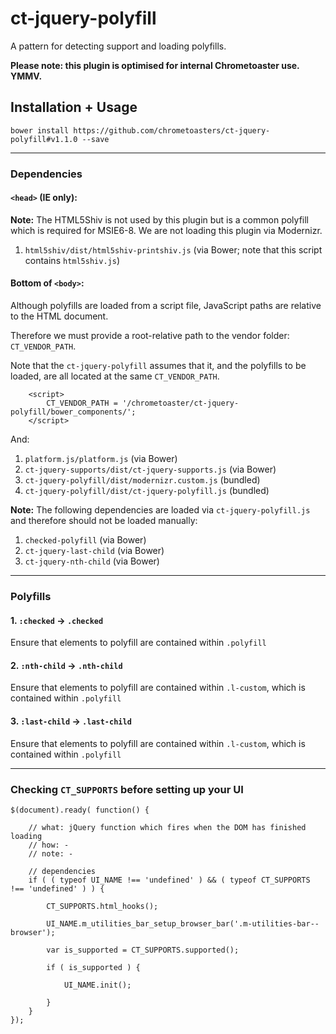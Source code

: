 ct-jquery-polyfill
==================

A pattern for detecting support and loading polyfills.

__Please note: this plugin is optimised for internal Chrometoaster use. YMMV.__

## Installation + Usage

    bower install https://github.com/chrometoasters/ct-jquery-polyfill#v1.1.0 --save

---

### Dependencies

#### `<head>` (IE only):

**Note:** The HTML5Shiv is not used by this plugin but is a common polyfill which is required for MSIE6-8. We are not loading this plugin via Modernizr.

1. `html5shiv/dist/html5shiv-printshiv.js` (via Bower; note that this script contains `html5shiv.js`)

#### Bottom of `<body>`:

Although polyfills are loaded from a script file, JavaScript paths are relative to the HTML document.

Therefore we must provide a root-relative path to the vendor folder: `CT_VENDOR_PATH`.

Note that the `ct-jquery-polyfill` assumes that it, and the polyfills to be loaded, are all located at the same `CT_VENDOR_PATH`.

        <script>
            CT_VENDOR_PATH = '/chrometoaster/ct-jquery-polyfill/bower_components/';
        </script>

And:

1. `platform.js/platform.js` (via Bower)
1. `ct-jquery-supports/dist/ct-jquery-supports.js` (via Bower)
1. `ct-jquery-polyfill/dist/modernizr.custom.js` (bundled)
1. `ct-jquery-polyfill/dist/ct-jquery-polyfill.js` (bundled)

**Note:** The following dependencies are loaded via `ct-jquery-polyfill.js` and therefore should not be loaded manually:

1. `checked-polyfill` (via Bower)
1. `ct-jquery-last-child` (via Bower)
1. `ct-jquery-nth-child` (via Bower)

---

### Polyfills

#### 1. `:checked` -> `.checked`

Ensure that elements to polyfill are contained within `.polyfill`

#### 2. `:nth-child` -> `.nth-child`

Ensure that elements to polyfill are contained within `.l-custom`, which is contained within `.polyfill`

#### 3. `:last-child` -> `.last-child`

Ensure that elements to polyfill are contained within `.l-custom`, which is contained within `.polyfill`

---

### Checking `CT_SUPPORTS` before setting up your UI

    $(document).ready( function() {

        // what: jQuery function which fires when the DOM has finished loading
        // how: -
        // note: -

        // dependencies
        if ( ( typeof UI_NAME !== 'undefined' ) && ( typeof CT_SUPPORTS !== 'undefined' ) ) {

            CT_SUPPORTS.html_hooks();

            UI_NAME.m_utilities_bar_setup_browser_bar('.m-utilities-bar--browser');

            var is_supported = CT_SUPPORTS.supported();

            if ( is_supported ) {

                UI_NAME.init();

            }
        }
    });
